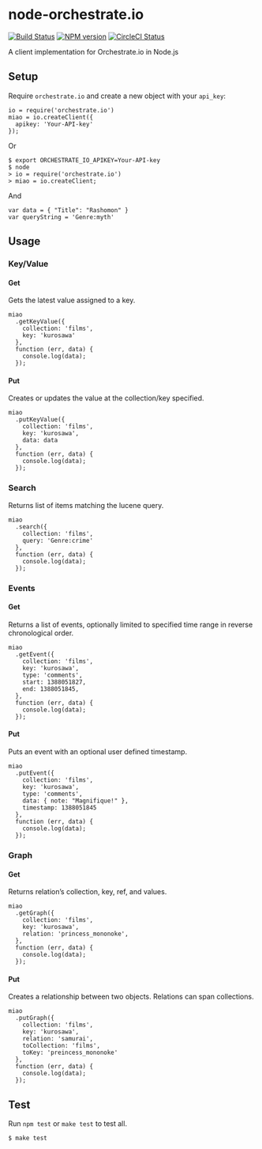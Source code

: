 # node-orchestrate.io

[![Build Status](https://travis-ci.org/giraffi/node-orchestrate.io.png?branch=master)](https://travis-ci.org/giraffi/node-orchestrate.io)
[![NPM version](https://badge.fury.io/js/orchestrate.io.png)](http://badge.fury.io/js/orchestrate.io)
[![CircleCI Status](https://circleci.com/gh/giraffi/node-orchestrate.io/tree/master.png?circle-token=bf955f45c6024aba3c1f8f263ce2385e31b015c7)](https://circleci.com/gh/giraffi/node-orchestrate.io)  

A client implementation for Orchestrate.io in Node.js  

## Setup
Require `orchestrate.io` and create a new object with your `api_key`:

```
io = require('orchestrate.io')
miao = io.createClient({
  apikey: 'Your-API-key'
});
```

Or

```
$ export ORCHESTRATE_IO_APIKEY=Your-API-key
$ node
> io = require('orchestrate.io')
> miao = io.createClient;
```

And

```
var data = { "Title": "Rashomon" }
var queryString = 'Genre:myth'
```

## Usage

### Key/Value

#### Get
Gets the latest value assigned to a key.

```
miao
  .getKeyValue({
    collection: 'films',
    key: 'kurosawa'
  },
  function (err, data) {
    console.log(data);
  });
```

#### Put
Creates or updates the value at the collection/key specified.

```
miao
  .putKeyValue({
    collection: 'films',
    key: 'kurosawa',
    data: data
  },
  function (err, data) {
    console.log(data);
  });
```

### Search
Returns list of items matching the lucene query.

```
miao
  .search({
    collection: 'films',
    query: 'Genre:crime'
  },
  function (err, data) {
    console.log(data);
  });
```

### Events

#### Get
Returns a list of events, optionally limited to specified time range in reverse chronological order.

```
miao
  .getEvent({
    collection: 'films',
    key: 'kurosawa',
    type: 'comments',
    start: 1388051827,
    end: 1388051845,
  },
  function (err, data) {
    console.log(data);
  });
```

#### Put
Puts an event with an optional user defined timestamp.

```
miao
  .putEvent({
    collection: 'films',
    key: 'kurosawa',
    type: 'comments',
    data: { note: "Magnifique!" },
    timestamp: 1388051845
  },
  function (err, data) {
    console.log(data);
  });
```

### Graph

#### Get
Returns relation’s collection, key, ref, and values.

```
miao
  .getGraph({
    collection: 'films',
    key: 'kurosawa',
    relation: 'princess_mononoke',
  },
  function (err, data) {
    console.log(data);
  });
```

#### Put
Creates a relationship between two objects. Relations can span collections.

```
miao
  .putGraph({
    collection: 'films',
    key: 'kurosawa',
    relation: 'samurai',
    toCollection: 'films',
    toKey: 'preincess_mononoke'
  },
  function (err, data) {
    console.log(data);
  });
```

## Test

Run `npm test` or `make test` to test all.

```bash
$ make test
```
